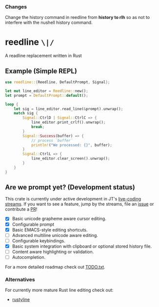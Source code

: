 ### Changes

Change the history command in reedline from **history to rlh** so as not to interfere with the nushell history command.

# reedline `\|/`

A readline replacement written in Rust

## Example (Simple REPL)

```rust
use reedline::{Reedline, DefaultPrompt, Signal};

let mut line_editor = Reedline::new();
let prompt = DefaultPrompt::default();

loop {
    let sig = line_editor.read_line(&prompt).unwrap();
    match sig {
        Signal::CtrlD | Signal::CtrlC => {
            line_editor.print_crlf().unwrap();
            break;
        }
        Signal::Success(buffer) => {
            // process `buffer`
            println!("We processed: {}", buffer);
        }
        Signal::CtrlL => {
            line_editor.clear_screen().unwrap();
        }
    }
}

```

## Are we prompt yet? (Development status)

This crate is currently under active development in JT's [live-coding streams](https://www.twitch.tv/jntrnr).
If you want to see a feature, jump by the streams, file an [issue](https://github.com/jonathandturner/reedline/issues) or contribute a [PR](https://github.com/jonathandturner/reedline/pulls)!

- [x] Basic unicode grapheme aware cursor editing.
- [x] Configurable prompt
- [x] Basic EMACS-style editing shortcuts.
- [ ] Advanced multiline unicode aware editing.
- [ ] Configurable keybindings.
- [x] Basic system integration with clipboard or optional stored history file.
- [ ] Content aware highlighting or validation.
- [ ] Autocompletion.

For a more detailed roadmap check out [TODO.txt](https://github.com/jonathandturner/reedline/blob/main/TODO.txt).

### Alternatives

For currently more mature Rust line editing check out:

- [rustyline](https://crates.io/crates/rustyline)
